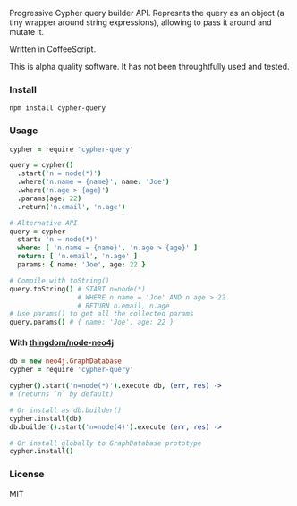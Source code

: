 Progressive Cypher query builder API. Represnts the query as an object
(a tiny wrapper around string expressions), allowing to pass it around
and mutate it.

Written in CoffeeScript.

This is alpha quality software. It has not been throughtfully used and tested.

### Install
`npm install cypher-query`

### Usage
```coffee
cypher = require 'cypher-query'

query = cypher()
  .start('n = node(*)')
  .where('n.name = {name}', name: 'Joe')
  .where('n.age > {age}')
  .params(age: 22)
  .return('n.email', 'n.age')

# Alternative API
query = cypher
  start: 'n = node(*)'
  where: [ 'n.name = {name}', 'n.age > {age}' ]
  return: [ 'n.email', 'n.age' ]
  params: { name: 'Joe', age: 22 }

# Compile with toString()
query.toString() # START n=node(*)
                 # WHERE n.name = 'Joe' AND n.age > 22
                 # RETURN n.email, n.age
# Use params() to get all the collected params
query.params() # { name: 'Joe', age: 22 }
```
#### With [thingdom/node-neo4j](https://github.com/thingdom/node-neo4j)
```coffee
db = new neo4j.GraphDatabase
cypher = require 'cypher-query'

cypher().start('n=node(*)').execute db, (err, res) ->
# (returns `n` by default)

# Or install as db.builder()
cypher.install(db)
db.builder().start('n=node(4)').execute (err, res) ->

# Or install globally to GraphDatabase prototype
cypher.install()
```

### License
MIT

